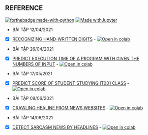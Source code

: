 ## REFERENCE

[![forthebadge made-with-python](http://ForTheBadge.com/images/badges/made-with-python.svg)](https://www.python.org/) [![Made withJupyter](https://img.shields.io/badge/Made%20with-Jupyter-orange?style=for-the-badge&logo=Jupyter)](https://jupyter.org/try)
* BÀI TẬP 12/04/2021
 - [x] [RECOGNIZING HAND-WRITTEN DIGITS](https://github.com/lphuong304/CS114.L21/blob/main/COLAB_ASSIGNMENTS/ASIGNMENT_COLAB_01_12_04_2021.ipynb) - [![Open in colab](https://colab.research.google.com/assets/colab-badge.svg)](https://colab.research.google.com/drive/17KUzLnlG-sdaelWnhYVwbugmDAzJvxqc#scrollTo=4nmehE-p3alD)
 
* BÀI TẬP 26/04/2021
 - [x] [PREDICT EXECUTION TIME OF A PROGRAM WITH GIVEN THE NUMBERS OF INPUT](https://github.com/lphuong304/CS114.L21/blob/main/COLAB_ASSIGNMENTS/COLAB_ASSIGNMENTS_26_04_2021.ipynb) - [![Open in colab](https://colab.research.google.com/assets/colab-badge.svg)](https://colab.research.google.com/drive/1NM1RPWRUeeDRJ-4O7pekm4KI5ZlcGey6#scrollTo=8B2R7yl3Yuoy)

* BÀI TẬP 17/05/2021
 - [x] [PREDICT SCORE OF STUDENT STUDYING IT001 CLASS](https://github.com/lphuong304/CS114.L21/blob/main/COLAB_ASSIGNMENTS/COLAB_ASSIGNMENT_17_05/PREDICT_FINAL_SCORE_OF_IT001.ipynb) - [![Open in colab](https://colab.research.google.com/assets/colab-badge.svg)](https://colab.research.google.com/drive/1uZr3YYvu2lrmYwNpBXYjQRA-f4gAt02w#scrollTo=sx5UJu99hIa4)

* BÀI TẬP 09/06/2021
 - [x] [CRAWLING HEALINE FROM NEWS WEBSITES](https://github.com/lphuong304/CS114.L21/blob/main/COLAB_ASSIGNMENTS/COLAB_ASSIGNMENT_09_06/sarcasm_article.ipynb) - [![Open in colab](https://colab.research.google.com/assets/colab-badge.svg)](https://colab.research.google.com/drive/1n6JcWRS1Xn_2pSA4qMK_vpuAKCju9rHM#scrollTo=Ovax-g0jWOnm)

* BÀI TẬP 14/06/2021
 - [x] [DETECT SARCASM NEWS BY HEADLINES](https://github.com/lphuong304/CS114.L21/blob/main/COLAB_ASSIGNMENTS/COLAB_ASSIGNMENT_14_06/DETECT_SARCASM_NEWS_BY_HEADLINES.ipynb) - [![Open in colab](https://colab.research.google.com/assets/colab-badge.svg)](https://colab.research.google.com/drive/11pkRc6L8E4ozOfRtXKPqx_-vorB7wRW9#scrollTo=KVCjpP5OWgas)

